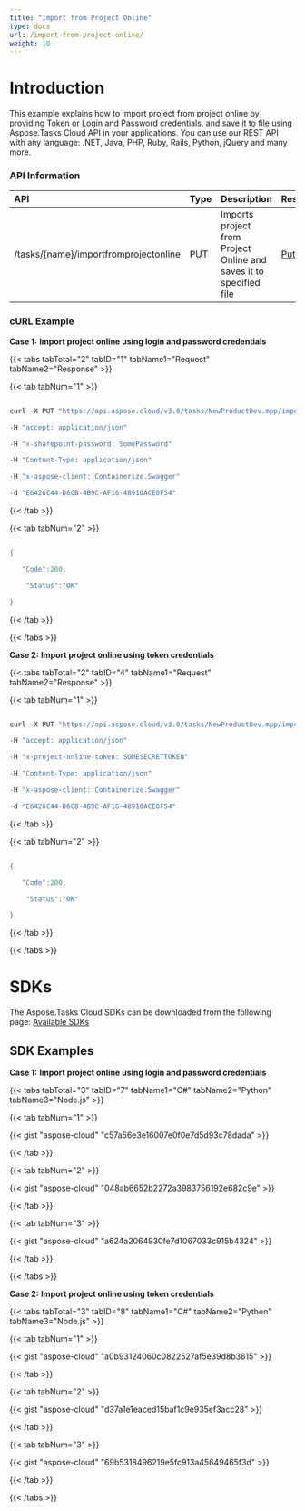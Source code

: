 ```yaml
---
title: "Import from Project Online"
type: docs
url: /import-from-project-online/
weight: 10
---
```


# **Introduction**
This example explains how to import project from project online by providing Token or Login and Password credentials, and save it to file using Aspose.Tasks Cloud API in your applications. You can use our REST API with any language: .NET, Java, PHP, Ruby, Rails, Python, jQuery and many more.
### **API Information**

|**API**|**Type**|**Description**|**Resource Link**|
| :- | :- | :- | :- |
|/tasks/{name}/importfromprojectonline|PUT|Imports project from Project Online and saves it to specified file|[PutImportProjectFromProjectOnline](https://apireference.aspose.cloud/tasks/#/TasksDocument/PutImportProjectFromProjectOnline)|
### **cURL Example**
**Case 1:** **Import project online using login and password credentials**

{{< tabs tabTotal="2" tabID="1" tabName1="Request" tabName2="Response" >}}

{{< tab tabNum="1" >}}

```java

curl -X PUT "https://api.aspose.cloud/v3.0/tasks/NewProductDev.mpp/importfromprojectonline?siteUrl=http%3A%2F%2Fproject\_server\_instance.local%2Fsites%2Fpwa&userName=SomeLogin&format=xml" 

-H "accept: application/json" 

-H "x-sharepoint-password: SomePassword" 

-H "Content-Type: application/json" 

-H "x-aspose-client: Containerize.Swagger" 

-d "E6426C44-D6CB-4B9C-AF16-48910ACE0F54"

```

{{< /tab >}}

{{< tab tabNum="2" >}}

```java

{

   "Code":200,

    "Status":"OK"

}

```

{{< /tab >}}

{{< /tabs >}}

**Case 2:** **Import project online using token credentials**

{{< tabs tabTotal="2" tabID="4" tabName1="Request" tabName2="Response" >}}

{{< tab tabNum="1" >}}

```java

curl -X PUT "https://api.aspose.cloud/v3.0/tasks/NewProductDev.mpp/importfromprojectonline?siteUrl=http%3A%2F%2Fproject\_server\_instance.local%2Fsites%2Fpwa&format=xml" 

-H "accept: application/json" 

-H "x-project-online-token: SOMESECRETTOKEN" 

-H "Content-Type: application/json" 

-H "x-aspose-client: Containerize.Swagger" 

-d "E6426C44-D6CB-4B9C-AF16-48910ACE0F54"

```

{{< /tab >}}

{{< tab tabNum="2" >}}

```java

{

   "Code":200,

    "Status":"OK"

}

```

{{< /tab >}}

{{< /tabs >}}
# **SDKs**
The Aspose.Tasks Cloud SDKs can be downloaded from the following page: [Available SDKs](/available-sdks/)
## **SDK Examples**
**Case 1:** **Import project online using login and password credentials**

{{< tabs tabTotal="3" tabID="7" tabName1="C#" tabName2="Python" tabName3="Node.js" >}}

{{< tab tabNum="1" >}}

{{< gist "aspose-cloud" "c57a56e3e16007e0f0e7d5d93c78dada" >}}

{{< /tab >}}

{{< tab tabNum="2" >}}

{{< gist "aspose-cloud" "048ab6652b2272a3983756192e682c9e" >}}

{{< /tab >}}

{{< tab tabNum="3" >}}

{{< gist "aspose-cloud" "a624a2064930fe7d1067033c915b4324" >}}

{{< /tab >}}

{{< /tabs >}}

**Case 2:** **Import project online using token credentials**

{{< tabs tabTotal="3" tabID="8" tabName1="C#" tabName2="Python" tabName3="Node.js" >}}

{{< tab tabNum="1" >}}

{{< gist "aspose-cloud" "a0b93124060c0822527af5e39d8b3615" >}}

{{< /tab >}}

{{< tab tabNum="2" >}}

{{< gist "aspose-cloud" "d37a1e1eaced15baf1c9e935ef3acc28" >}}

{{< /tab >}}

{{< tab tabNum="3" >}}

{{< gist "aspose-cloud" "69b5318496219e5fc913a45649465f3d" >}}

{{< /tab >}}

{{< /tabs >}}
